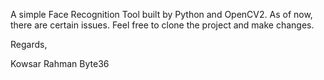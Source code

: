A simple Face Recognition Tool built by Python and OpenCV2.
As of now, there are certain issues. Feel free to clone the project and make changes.

Regards,

Kowsar Rahman
Byte36